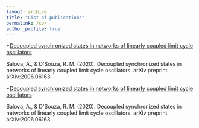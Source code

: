 ```yaml
---
layout: archive
title: "List of publications"
permalink: /cv/
author_profile: true
---
```


*[Decoupled synchronized states in networks of linearly coupled limit cycle oscillators](https://arxiv.org/abs/2006.06163)

Salova, A., & D'Souza, R. M. (2020). Decoupled synchronized states in networks of linearly coupled limit cycle oscillators. arXiv preprint arXiv:2006.06163.

*[Decoupled synchronized states in networks of linearly coupled limit cycle oscillators](https://arxiv.org/abs/2006.06163)

Salova, A., & D'Souza, R. M. (2020). Decoupled synchronized states in networks of linearly coupled limit cycle oscillators. arXiv preprint arXiv:2006.06163.